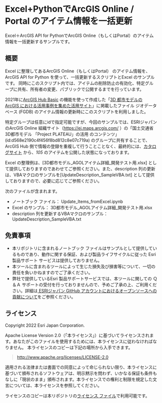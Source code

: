 # Excel+PythonでArcGIS Online / Portal のアイテム情報を一括更新
Excel＋ArcGIS API for PythonでArcGIS Online（もしくはPortal）のアイテム情報を一括更新するサンプルです。

## 概要

Excel に整理してあるArcGIS Online（もしくはPortal） のアイテム情報を、ArcGIS API for Python を使って、一括更新するスクリプトとExcel のサンプルです。
同時にこのスクリプト内では、アイテムの削除防止の有効化、特定グループに共有、所有者の変更、パブリックで公開するまでを行っています。

2021年に[ArcGIS Hub Basic](https://www.esrij.com/products/arcgis-hub/) の機能を使って作成した「[3D 都市モデルの ArcGIS における活用事例を集めた活用サイト](https://3d-city-model.esrij.com/)」に掲載したファイル ジオデータベース (FGDB) のアイテム情報の更新時にこのスクリプトを利用しました。

特定グループは任意にidで指定可能ですが、今回のサンプルでは、ESRIジャパンのArcGIS Online 組織サイト（https://ej.maps.arcgis.com/ ）の「国土交通省 3D都市モデル 「Project PLATEAU」の活用 のコンテンツ」(id:d568e2190c4f456f8bd812c8e07c719a) のグループに共有することで、ArcGIS Hub 側で情報の登録を重複して行うことことなく、最終的には、[カタログサイト](https://3d-city-model.esrij.com/search?collection=Document&sort=name) から、*105* のアイテムを公開した状態になっております。

Excel の整理例は、[3D都市モデル_AGOLアイテム詳細_開発テスト用.xlsx] として提供しておりますのであわせてご参照ください。また、description 列の更新は、VBAマクロのサンプルを[UpdateDescription_SampleVBA.txt] として提供しておりますので、必要に応じてご参照ください。

次のファイルが含まれます。
- ノートブック ファイル： Update_Items_fromExcel.ipynb
- Excel のサンプル： 3D都市モデル_AGOLアイテム詳細_開発テスト用.xlsx
- description 列を更新するVBAマクロのサンプル： UpdateDescription_SampleVBA.txt

## 免責事項
* 本リポジトリに含まれるノートブック ファイルはサンプルとして提供しているものであり、動作に関する保証、および製品ライフサイクルに従った Esri 製品サポート サービスは提供しておりません。
* 本ツールに含まれるツールによって生じた損失及び損害等について、一切の責任を負いかねますのでご了承ください。
* 弊社で提供しているEsri 製品サポートサービスでは、本ツールに関しての Ｑ＆Ａ サポートの受付を行っておりませんので、予めご了承の上、ご利用ください。詳細は[
ESRIジャパン GitHub アカウントにおけるオープンソースへの貢献について](https://github.com/EsriJapan/contributing)をご参照ください。

## ライセンス
Copyright 2022 Esri Japan Corporation.

Apache License Version 2.0（「本ライセンス」）に基づいてライセンスされます。あなたがこのファイルを使用するためには、本ライセンスに従わなければなりません。
本ライセンスのコピーは下記の場所から入手できます。

> http://www.apache.org/licenses/LICENSE-2.0

適用される法律または書面での同意によって命じられない限り、本ライセンスに基づいて頒布されるソフトウェアは、明示黙示を問わず、いかなる保証も条件もなしに「現状のまま」頒布されます。本ライセンスでの権利と制限を規定した文言については、本ライセンスを参照してください。

ライセンスのコピーは本リポジトリの[ライセンス ファイル](./LICENSE)で利用可能です。